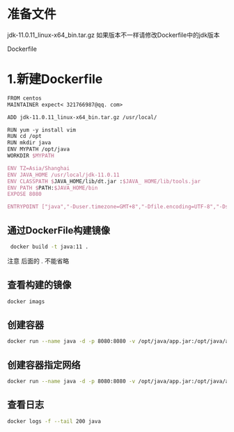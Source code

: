 # 准备文件

 jdk-11.0.11_linux-x64_bin.tar.gz           如果版本不一样请修改Dockerfile中的jdk版本

Dockerfile

# 1.新建Dockerfile

```tex
FROM centos
MAINTAINER expect< 321766987@qq. com>

ADD jdk-11.0.11_linux-x64_bin.tar.gz /usr/local/

RUN yum -y install vim
RUN cd /opt
RUN mkdir java
ENV MYPATH /opt/java
WORKDIR $MYPATH

ENV TZ=Asia/Shanghai
ENV JAVA_HOME /usr/local/jdk-11.0.11
ENV CLASSPATH $JAVA_HOME/lib/dt.jar :$JAVA_ HOME/lib/tools.jar
ENV PATH $PATH:$JAVA_HOME/bin
EXPOSE 8080

ENTRYPOINT ["java","-Duser.timezone=GMT+8","-Dfile.encoding=UTF-8","-Dsun.jnu.encoding=UTF-8","-jar","/opt/java/app.jar"]

```

## 通过DockerFile构建镜像

```bash
 docker build -t java:11 .
```

注意 后面的 . 不能省略

## 查看构建的镜像

```bash
docker imags
```

## 创建容器

```bash
docker run --name java -d -p 8080:8080 -v /opt/java/app.jar:/opt/java/app.jar java:11
```

## 创建容器指定网络

```bash
docker run --name java -d -p 8080:8080 -v /opt/java/app.jar:/opt/java/app.jar --network expect java:11
```

## 查看日志

```bash
docker logs -f --tail 200 java
```



